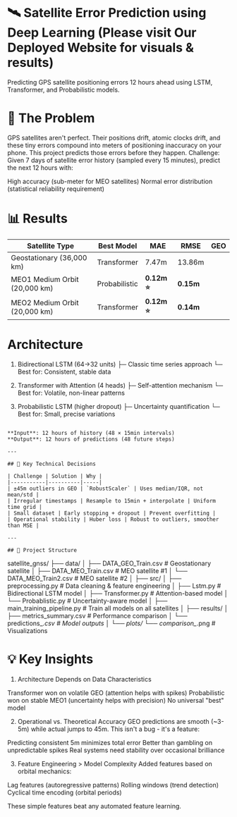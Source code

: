 # 🛰️ Satellite Error Prediction using Deep Learning (Please visit Our Deployed Website for visuals & results)

Predicting GPS satellite positioning errors 12 hours ahead using LSTM, Transformer, and Probabilistic models.

# 🎯 The Problem
GPS satellites aren't perfect. Their positions drift, atomic clocks drift, and these tiny errors compound into meters of positioning inaccuracy on your phone. This project predicts those errors before they happen.
Challenge: Given 7 days of satellite error history (sampled every 15 minutes), predict the next 12 hours with:

High accuracy (sub-meter for MEO satellites)
Normal error distribution (statistical reliability requirement)

# 📊 Results
| Satellite Type | Best Model     | MAE   | RMSE  | GEO |
|----------------|----------------|-------|-------|-----|
| Geostationary (36,000 km) | Transformer | 7.47m | 13.86m |   |
| MEO1 Medium Orbit (20,000 km) | Probabilistic | **0.12m ⭐** | **0.15m** |   |
| MEO2 Medium Orbit (20,000 km) | Transformer | **0.12m ⭐** | **0.14m** |   |

# Architecture

1. Bidirectional LSTM (64→32 units)
   ├─ Classic time series approach
   └─ Best for: Consistent, stable data

2. Transformer with Attention (4 heads)
   ├─ Self-attention mechanism
   └─ Best for: Volatile, non-linear patterns

3. Probabilistic LSTM (higher dropout)
   ├─ Uncertainty quantification
   └─ Best for: Small, precise variations
```

**Input**: 12 hours of history (48 × 15min intervals)  
**Output**: 12 hours of predictions (48 future steps)

---

## 🔧 Key Technical Decisions

| Challenge | Solution | Why |
|-----------|----------|-----|
| ±45m outliers in GEO | `RobustScaler` | Uses median/IQR, not mean/std |
| Irregular timestamps | Resample to 15min + interpolate | Uniform time grid |
| Small dataset | Early stopping + dropout | Prevent overfitting |
| Operational stability | Huber loss | Robust to outliers, smoother than MSE |

---

## 📁 Project Structure
```
satellite_gnss/
├── data/
│   ├── DATA_GEO_Train.csv      # Geostationary satellite
│   ├── DATA_MEO_Train.csv      # MEO satellite #1
│   └── DATA_MEO_Train2.csv     # MEO satellite #2
│
├── src/
│   ├── preprocessing.py        # Data cleaning & feature engineering
│   ├── Lstm.py                 # Bidirectional LSTM model
│   ├── Transformer.py          # Attention-based model
│   └── Probablistic.py         # Uncertainty-aware model
│
├── main_training_pipeline.py   # Train all models on all satellites
│
├── results/
│   ├── metrics_summary.csv     # Performance comparison
│   └── predictions_*.csv       # Model outputs
│
└── plots/
    └── comparison_*.png        # Visualizations

# 💡 Key Insights
1. Architecture Depends on Data Characteristics

Transformer won on volatile GEO (attention helps with spikes)
Probabilistic won on stable MEO1 (uncertainty helps with precision)
No universal "best" model

2. Operational vs. Theoretical Accuracy
GEO predictions are smooth (~3-5m) while actual jumps to 45m. This isn't a bug - it's a feature:

Predicting consistent 5m minimizes total error
Better than gambling on unpredictable spikes
Real systems need stability over occasional brilliance

3. Feature Engineering > Model Complexity
Added features based on orbital mechanics:

Lag features (autoregressive patterns)
Rolling windows (trend detection)
Cyclical time encoding (orbital periods)

These simple features beat any automated feature learning.

